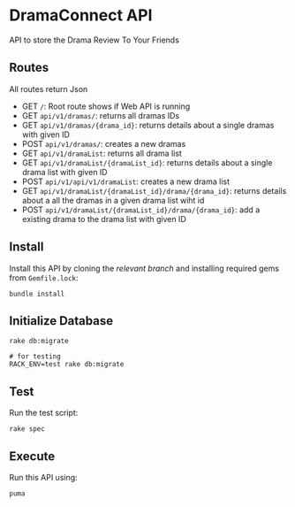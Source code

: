 # DramaConnect API

API to store the Drama Review To Your Friends

## Routes

All routes return Json

- GET `/`: Root route shows if Web API is running
- GET `api/v1/dramas/`: returns all dramas IDs
- GET `api/v1/dramas/{drama_id}`: returns details about a single dramas with given ID
- POST `api/v1/dramas/`: creates a new dramas
- GET `api/v1/dramaList`: returns all drama list
- GET `api/v1/dramaList/{dramaList_id}`: returns details about a single drama list with given ID
- POST `api/v1/api/v1/dramaList`: creates a new drama list
- GET `api/v1/dramaList/{dramaList_id}/drama/{drama_id}`: returns details about a all the dramas in a given drama list wiht id 
- POST `api/v1/dramaList/{dramaList_id}/drama/{drama_id}`: add a existing drama to the drama list with given ID


## Install

Install this API by cloning the *relevant branch* and installing required gems from `Gemfile.lock`:

```shell
bundle install
```

## Initialize Database
```shell
rake db:migrate

# for testing
RACK_ENV=test rake db:migrate    
```

## Test

Run the test script:

```shell
rake spec
```

## Execute

Run this API using:

```shell
puma
```
